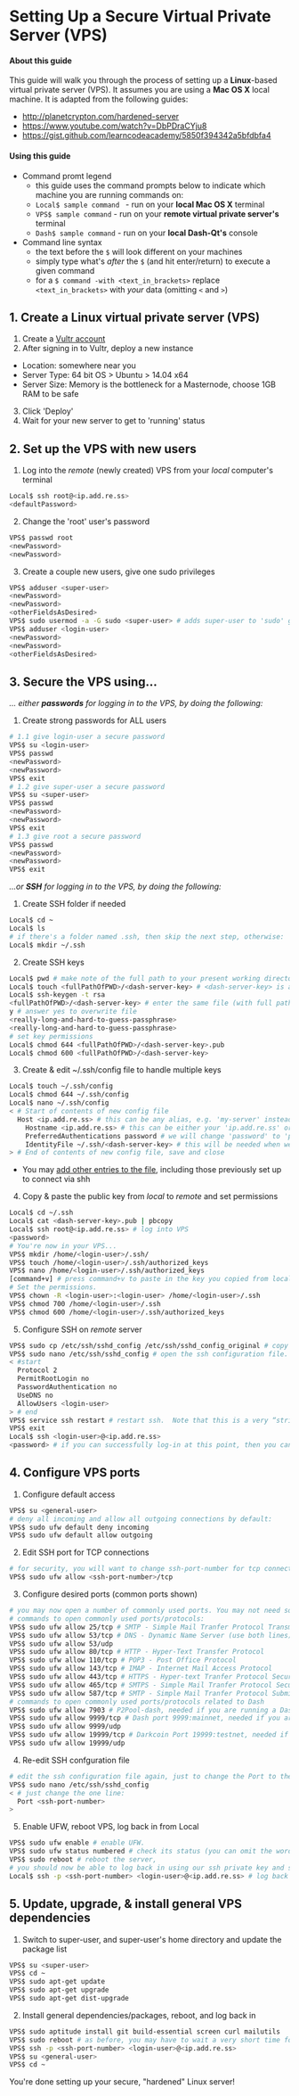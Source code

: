 # Setting Up a Secure Virtual Private Server (VPS)

#### About this guide
This guide will walk you through the process of setting up a __Linux__-based virtual private server (VPS).  It assumes you are using a __Mac OS X__ local machine.  It is adapted from the following guides:
* http://planetcrypton.com/hardened-server
* https://www.youtube.com/watch?v=DbPDraCYju8
* https://gist.github.com/learncodeacademy/5850f394342a5bfdbfa4

#### Using this guide
* Command promt legend
  * this guide uses the command prompts below to indicate which machine you are running commands on:
  * ```Local$ sample command ``` - run on your __local Mac OS X__ terminal
  * ```VPS$ sample command``` - run on your __remote virtual private server's__ terminal
  * ```Dash$ sample command``` - run on your __local Dash-Qt's__ console
* Command line syntax
  * the text before the ```$``` will look different on your machines
  * simply type what's *after* the ```$``` (and hit enter/return) to execute a given command
  * for a ```$ command -with <text_in_brackets>``` replace ```<text_in_brackets>``` with *your* data (omitting ```<``` and ```>```)

## 1. Create a Linux virtual private server (VPS)

1. Create a [Vultr account](http://www.vultr.com/?ref=6971315-3B)
2. After signing in to Vultr, deploy a new instance
  * Location: somewhere near you
  * Server Type: 64 bit OS > Ubuntu > 14.04 x64
  * Server Size: Memory is the bottleneck for a Masternode, choose 1GB RAM to be safe
3. Click 'Deploy'
4. Wait for your new server to get to 'running' status

## 2. Set up the VPS with new users

1. Log into the *remote* (newly created) VPS from your *local* computer's terminal

  ```sh
  Local$ ssh root@<ip.add.re.ss>
  <defaultPassword>
  ```
2. Change the 'root' user's password

  ```sh
  VPS$ passwd root
  <newPassword>
  <newPassword>
  ```
3. Create a couple new users, give one sudo privileges  

  ```sh
  VPS$ adduser <super-user>
  <newPassword>
  <newPassword>
  <otherFieldsAsDesired>
  VPS$ sudo usermod -a -G sudo <super-user> # adds super-user to 'sudo' group
  VPS$ adduser <login-user>
  <newPassword>
  <newPassword>
  <otherFieldsAsDesired>
  ```

## 3. Secure the VPS using...

*... either __passwords__ for logging in to the VPS, by doing the following:*

1. Create strong passwords for ALL users

  ```sh
  # 1.1 give login-user a secure password
  VPS$ su <login-user>
  VPS$ passwd
  <newPassword>
  <newPassword>
  VPS$ exit
  # 1.2 give super-user a secure password
  VPS$ su <super-user>
  VPS$ passwd
  <newPassword>
  <newPassword>
  VPS$ exit
  # 1.3 give root a secure password
  VPS$ passwd
  <newPassword>
  <newPassword>
  VPS$ exit
  ```

*...or __SSH__ for logging in to the VPS, by doing the following:*

1. Create SSH folder if needed

  ```sh
  Local$ cd ~
  Local$ ls
  # if there's a folder named .ssh, then skip the next step, otherwise:
  Local$ mkdir ~/.ssh
  ```
2. Create SSH keys

  ```sh
  Local$ pwd # make note of the full path to your present working directory, <fullPathOfPWD> for next step
  Local$ touch <fullPathOfPWD>/<dash-server-key> # <dash-server-key> is a descriptive name of your choice
  Local$ ssh-keygen -t rsa
  <fullPathOfPWD>/<dash-server-key> # enter the same file (with full path) that you entered above
  y # answer yes to overwrite file
  <really-long-and-hard-to-guess-passphrase>
  <really-long-and-hard-to-guess-passphrase>
  # set key permissions
  Local$ chmod 644 <fullPathOfPWD>/<dash-server-key>.pub
  Local$ chmod 600 <fullPathOfPWD>/<dash-server-key>
  ```
3. Create & edit ~/.ssh/config file to handle multiple keys

  ```sh
  Local$ touch ~/.ssh/config
  Local$ chmod 644 ~/.ssh/config
  Local$ nano ~/.ssh/config
  < # Start of contents of new config file
    Host <ip.add.re.ss> # this can be any alias, e.g. 'my-server' instead of 'ip.add.re.ss', you then log in with: 'ssh root@my-server'
      Hostname <ip.add.re.ss> # this can be either your 'ip.add.re.ss' or 'your-registered-domain.com'  
      PreferredAuthentications password # we will change 'password' to 'publickey' later
      IdentityFile ~/.ssh/<dash-server-key> # this will be needed when we use 'publickey' authentication
  > # End of contents of new config file, save and close
  ```
  * You may [add other entries to the file](https://www.digitalocean.com/community/tutorials/how-to-configure-custom-connection-options-for-your-ssh-client), including those previously set up to connect via shh
4. Copy & paste the public key from *local* to *remote* and set permissions

  ```sh
  Local$ cd ~/.ssh
  Local$ cat <dash-server-key>.pub | pbcopy
  Local$ ssh root@<ip.add.re.ss> # log into VPS
  <password>
  # You're now in your VPS...
  VPS$ mkdir /home/<login-user>/.ssh/
  VPS$ touch /home/<login-user>/.ssh/authorized_keys
  VPS$ nano /home/<login-user>/.ssh/authorized_keys
  [command+v] # press command+v to paste in the key you copied from local
  # Set the permissions.
  VPS$ chown -R <login-user>:<login-user> /home/<login-user>/.ssh
  VPS$ chmod 700 /home/<login-user>/.ssh
  VPS$ chmod 600 /home/<login-user>/.ssh/authorized_keys
  ```
5. Configure SSH on *remote* server

  ```sh
  VPS$ sudo cp /etc/ssh/sshd_config /etc/ssh/sshd_config_original # copy config file just in case we screw things up while editing it, just in case.
  VPS$ sudo nano /etc/ssh/sshd_config # open the ssh configuration file. The things  we need to check, set, or add within the sshd_config file are below:
  < #start
    Protocol 2
    PermitRootLogin no
    PasswordAuthentication no
    UseDNS no
    AllowUsers <login-user>
  > # end
  VPS$ service ssh restart # restart ssh.  Note that this is a very “strict” configuration.  You will now ONLY be allowed to log-in to your REMOTE server from your current LOCAL machine.  To be able to log-in from a different LOCAL machine you would need to copy the private ssh key from your LOCAL machine onto the other LOCAL machine.  (You might want to keep the private key on an encrypted usb flash drive for such purposes.)  If that other LOCAL machine were not also owned by you, then you would want to delete the private key from it after you were done using it.  If you were willing to compromise just a bit on security you could leave PasswordAuthentication set to yes; it would be better if you could avoid doing this, however, in the event someone guessed or otherwise found out login-user's password.  You should now try to log-out as root and then ssh log-in as <login-user>:
  VPS$ exit
  Local$ ssh <login-user>@<ip.add.re.ss>
  <password> # if you can successfully log-in at this point, then you can continue on to the “Configuring Ports” section below.  If you cannot log-in, then you can try to go back and fix any problems by logging-in through a web-based console provided by your cloud-server's host.  If you just can't get it working no matter what, you may have to start again, rebuilding the server from scratch.
  ```

## 4. Configure VPS ports

1. Configure default access

  ```sh
  VPS$ su <general-user>
  # deny all incoming and allow all outgoing connections by default:
  VPS$ sudo ufw default deny incoming
  VPS$ sudo ufw default allow outgoing
  ```

2. Edit SSH port for TCP connections

  ```sh
  # for security, you will want to change ssh-port-number for tcp connections, and open that port.  (We will refer to this as <ssh-port-number>.)
  VPS$ sudo ufw allow <ssh-port-number>/tcp
  ```

3. Configure desired ports (common ports shown)

  ```sh
  # you may now open a number of commonly used ports. You may not need some of these ports, or be unsure as to which you do or do not need.  For most configurations, opening the ports shown below should be safe.  If you are sure that you do not need to open some port, feel free to skip that step.  Also if you wanted to close a port later on, you could to this by simply issuing the command: sudo ufw deny <port>/<optional: protocol>.  For example, to close port 53 for everything: sudo ufw deny 53. To deny incoming tcp packets to port 53: VPS$ sudo ufw deny 53/tcp. To deny incoming udp packets to port 53: VPS$ sudo ufw deny 53/udp.  
  # commands to open commonly used ports/protocols:
  VPS$ sudo ufw allow 25/tcp # SMTP - Simple Mail Tranfer Protocol Transmission
  VPS$ sudo ufw allow 53/tcp # DNS - Dynamic Name Server (use both lines)
  VPS$ sudo ufw allow 53/udp
  VPS$ sudo ufw allow 80/tcp # HTTP - Hyper-Text Transfer Protocol
  VPS$ sudo ufw allow 110/tcp # POP3 - Post Office Protocol
  VPS$ sudo ufw allow 143/tcp # IMAP - Internet Mail Access Protocol
  VPS$ sudo ufw allow 443/tcp # HTTPS - Hyper-text Tranfer Protocol Secure
  VPS$ sudo ufw allow 465/tcp # SMTPS - Simple Mail Tranfer Protocol Secure
  VPS$ sudo ufw allow 587/tcp # SMTP - Simple Mail Tranfer Protocol Submission
  # commands to open commonly used ports/protocols related to Dash
  VPS$ sudo ufw allow 7903 # P2Pool-dash, needed if you are running a Dash P2Pool
  VPS$ sudo ufw allow 9999/tcp # Dash port 9999:mainnet, needed if you are running Dash on the standard main network, both lines
  VPS$ sudo ufw allow 9999/udp
  VPS$ sudo ufw allow 19999/tcp # Darkcoin Port 19999:testnet, needed if you are running Dash on the testing network, both lines
  VPS$ sudo ufw allow 19999/udp
  ```

4. Re-edit SSH confguration file

  ```sh
  # edit the ssh configuration file again, just to change the Port to the <ssh-port-number> you chose above:
  VPS$ sudo nano /etc/ssh/sshd_config
  < # just change the one line:
    Port <ssh-port-number>
  >
  ```

5. Enable UFW, reboot VPS, log back in from Local

  ```sh
  VPS$ sudo ufw enable # enable UFW.
  VPS$ sudo ufw status numbered # check its status (you can omit the word “numbered,” but it provides more information)
  VPS$ sudo reboot # reboot the server,
  # you should now be able to log back in using our ssh private key and ssh passphrase, now also including the new <ssh-port-number> in the login. You may have to wait about a minute or so for it to boot up before you can login
  Local$ ssh -p <ssh-port-number> <login-user>@<ip.add.re.ss> # log back in, if it works, continue to the next section, “Update and Upgrade and Install General-Dependencies.”  If it does not work, you may have to rebuild from scratch, unless you can log-in via a web-console provided by your cloudserver host to try to fix the problem.
  ```

## 5. Update, upgrade, & install general VPS dependencies

1. Switch to super-user, and super-user's home directory and update the package list

  ```sh
  VPS$ su <super-user>
  VPS$ cd ~
  VPS$ sudo apt-get update
  VPS$ sudo apt-get upgrade
  VPS$ sudo apt-get dist-upgrade
  ```

2. Install general dependencies/packages, reboot, and log back in

  ```sh
  VPS$ sudo aptitude install git build-essential screen curl mailutils
  VPS$ sudo reboot # as before, you may have to wait a very short time for it to boot up before you can login.)
  VPS$ ssh -p <ssh-port-number> <login-user>@<ip.add.re.ss>
  VPS$ su <general-user>
  VPS$ cd ~
  ```

You're done setting up your secure, "hardened" Linux server!
